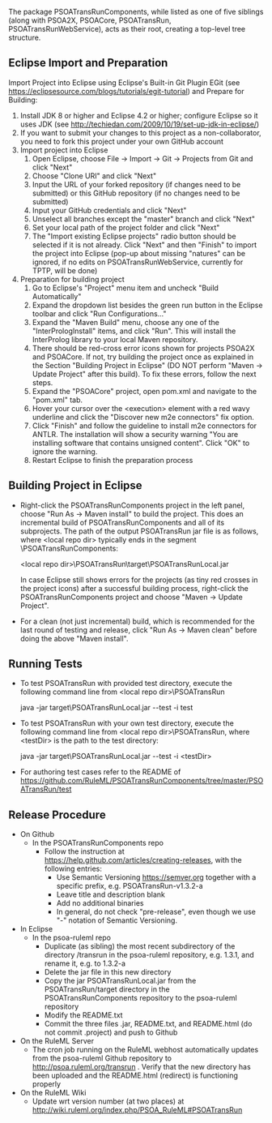 The package PSOATransRunComponents, while listed as one of five siblings (along with PSOA2X, PSOACore, PSOATransRun, PSOATransRunWebService), acts as their root, creating a top-level tree structure.

## Eclipse Import and Preparation

Import Project into Eclipse using Eclipse's Built-in Git Plugin EGit (see https://eclipsesource.com/blogs/tutorials/egit-tutorial) and Prepare for Building:
1. Install JDK 8 or higher and Eclipse 4.2 or higher; configure Eclipse so it uses JDK (see http://techiedan.com/2009/10/19/set-up-jdk-in-eclipse/)
2. If you want to submit your changes to this project as a non-collaborator, you need to fork this project under your own GitHub account
3. Import project into Eclipse
   1. Open Eclipse, choose File -> Import -> Git -> Projects from Git and click "Next"
   2. Choose "Clone URI" and click "Next"
   3. Input the URL of your forked repository (if changes need to be submitted) or this GitHub repository (if no changes need to be  submitted)
   4. Input your GitHub credentials and click "Next"
   5. Unselect all branches except the "master" branch and click "Next"
   6. Set your local path of the project folder and click "Next"
   7. The "Import existing Eclipse projects" radio button should be selected if it is not already. Click "Next" and then "Finish" to import the project into Eclipse (pop-up about missing "natures" can be ignored, if no edits on PSOATransRunWebService, currently for TPTP, will be done)
4. Preparation for building project
   1. Go to Eclipse's "Project" menu item and uncheck "Build Automatically"
   2. Expand the dropdown list besides the green run button in the Eclipse toolbar and click "Run Configurations..."
   3. Expand the "Maven Build" menu, choose any one of the "InterPrologInstall" items, and click "Run". This will install the InterProlog library to your local Maven repository.
   4. There should be red-cross error icons shown for projects PSOA2X and PSOACore. If not, try building the project once as explained in the Section "Building Project in Eclipse" (DO NOT perform "Maven -> Update Project" after this build). To fix these errors, follow the next steps.
   5. Expand the "PSOACore" project, open pom.xml and navigate to the "pom.xml" tab.
   6. Hover your cursor over the \<execution\> element with a red wavy underline and click the "Discover new m2e connectors" fix option.
   7. Click "Finish" and follow the guideline to install m2e connectors for ANTLR. The installation will show a security warning "You are installing software that contains unsigned content". Click "OK" to ignore the warning.
   8. Restart Eclipse to finish the preparation process

## Building Project in Eclipse

* Right-click the PSOATransRunComponents project in the left panel, choose "Run As -> Maven install" to build the project. This does an incremental build of PSOATransRunComponents and all of its subprojects. The path of the output PSOATransRun jar file is as follows, where \<local repo dir\> typically ends in the segment \PSOATransRunComponents:

  \<local repo dir\>\PSOATransRun\target\PSOATransRunLocal.jar
  
  In case Eclipse still shows errors for the projects (as tiny red crosses in the project icons) after a successful building process, right-click the PSOATransRunComponents project and choose "Maven -> Update Project".
* For a clean (not just incremental) build, which is recommended for the last round of testing and release, click "Run As -> Maven clean" before doing the above "Maven install".

## Running Tests

* To test PSOATransRun with provided test directory, execute the following command line from \<local repo dir\>\PSOATransRun

  java -jar target\PSOATransRunLocal.jar --test -i test
  
* To test PSOATransRun with your own test directory, execute the following command line from \<local repo dir\>\PSOATransRun, where \<testDir\> is the path to the test directory:

  java -jar target\PSOATransRunLocal.jar --test -i \<testDir\>

* For authoring test cases refer to the README of https://github.com/RuleML/PSOATransRunComponents/tree/master/PSOATransRun/test

## Release Procedure

* On Github
    * In the PSOATransRunComponents repo
        * Follow the instruction at https://help.github.com/articles/creating-releases, with the following entries:
            * Use Semantic Versioning https://semver.org together with a specific prefix, e.g. PSOATransRun-v1.3.2-a
            * Leave title and description blank
            * Add no additional binaries
            * In general, do not check "pre-release", even though we use "-" notation of Semantic Versioning.
* In Eclipse
    * In the psoa-ruleml repo
        * Duplicate (as sibling) the most recent subdirectory of the directory /transrun in the psoa-ruleml repository, e.g. 1.3.1, and rename it, e.g. to 1.3.2-a
        * Delete the jar file in this new directory
        * Copy the jar PSOATransRunLocal.jar from the PSOATransRun/target directory in the PSOATransRunComponents repository to the psoa-ruleml repository
        * Modify the README.txt
        * Commit the three files .jar, README.txt, and README.html (do not commit .project) and push to Github
* On the RuleML Server
    * The cron job running on the RuleML webhost automatically updates from the psoa-ruleml Github repository to http://psoa.ruleml.org/transrun . Verify that the new directory has been uploaded and the README.html (redirect) is functioning properly
* On the RuleML Wiki
    * Update wrt version number (at two places) at http://wiki.ruleml.org/index.php/PSOA_RuleML#PSOATransRun
